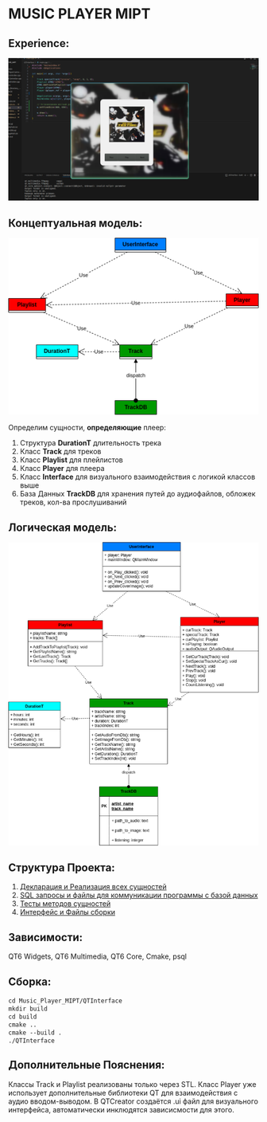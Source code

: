# MUSIC PLAYER MIPT

## Experience:
![](https://github.com/fl4cko11/Music_Player_MIPT/blob/main/INTRODUCE/experience_example.png)

## Концептуальная модель:
![](https://github.com/fl4cko11/Music_Player_MIPT/blob/main/INTRODUCE/conceptual_model.png)

Определим сущности, **определяющие** плеер:
1) Структура **DurationT** длительность трека
2) Класс **Track** для треков
3) Класс **Playlist** для плейлистов
4) Класс **Player** для плеера
5) Класс **Interface** для визуального взаимодействия с логикой классов выше
6) База Данных **TrackDB** для хранения путей до аудиофайлов, обложек треков, кол-ва прослушиваний

## Логическая модель:
![](https://github.com/fl4cko11/Music_Player_MIPT/blob/main/INTRODUCE/logic_model1.png)

## Структура Проекта:
1)  [Декларация и Реализация всех сущностей](https://github.com/fl4cko11/Music_Player_MIPT/tree/main/CPP_classes)
2)  [SQL запросы и файлы для коммуникации программы с базой данных](https://github.com/fl4cko11/Music_Player_MIPT/tree/main/SQL)
3)  [Тесты методов сущностей](https://github.com/fl4cko11/Music_Player_MIPT/tree/main/CPP_tests)
4)  [Интерфейс и Файлы сборки](https://github.com/fl4cko11/Music_Player_MIPT/tree/main/QTInterface)

## Зависимости:
QT6 Widgets, QT6 Multimedia, QT6 Core, Cmake, psql

## Сборка:
```
cd Music_Player_MIPT/QTInterface
mkdir build
cd build
cmake ..
cmake --build .
./QTInterface
```

## Дополнительные Пояснения:
Классы Track и Playlist реализованы только через STL. 
Класс Player уже использует дополнительные библиотеки QT для взаимодействия с аудио вводом-выводом. 
В QTCreator создаётся .ui файл для визуального интерфейса, автоматически инклюдятся зависисмости для этого.
 
